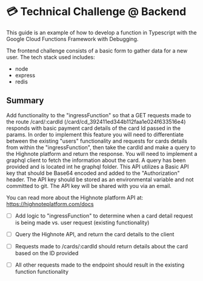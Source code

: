 # 💳 Technical Challenge @ Backend

This guide is an example of how to develop a function in Typescript with
the Google Cloud Functions Framework with Debugging.

The frontend challenge consists of a basic form to gather data for a new user. The tech stack used includes:

- node
- express
- redis

## Summary

Add functionality to the "ingressFunction" so that a GET requests made to the route /card/:cardId (/card/cd_392411ed344b112faa1e024f633516e4) responds with basic payment card details of the card Id passed in the params. In order to implement this feature you will need to differentiate between the existing "users" functionality and requests for cards details from within the "ingressFunction", then take the cardId and make a query to the Highnote platform and return the response. You will need to implement a graphql client to fetch the information about the card. A query has been provided and is located int he graphql folder. This API utilizes a Basic API key that should be Base64 encoded and added to the "Authorization" header. The API key should be stored as an environmental variable and not committed to git. The API key will be shared with you via an email.

You can read more about the Highnote platform API at: https://highnoteplatform.com/docs

- [ ] Add logic to "ingressFunction" to determine when a card detail request is being made vs. user request (existing functionality)

- [ ] Query the Highnote API, and return the card details to the client

- [ ] Requests made to /cards/:cardId should return details about the card based on the ID provided

- [ ] All other requests made to the endpoint should result in the existing function functionality
